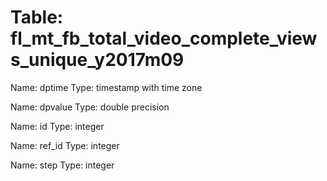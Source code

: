 Table: fl_mt_fb_total_video_complete_views_unique_y2017m09
==========================================================

Name: dptime
Type: timestamp with time zone

Name: dpvalue
Type: double precision

Name: id
Type: integer

Name: ref_id
Type: integer

Name: step
Type: integer

